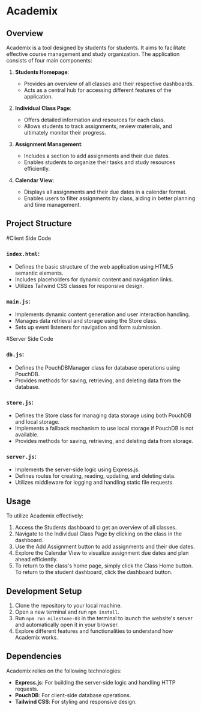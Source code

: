 # Academix

## Overview

Academix is a tool designed by students for students. It aims to facilitate effective course management and study organization. The application consists of four main components:

1. **Students Homepage**:
   - Provides an overview of all classes and their respective dashboards.
   - Acts as a central hub for accessing different features of the application.

2. **Individual Class Page**:
   - Offers detailed information and resources for each class.
   - Allows students to track assignments, review materials, and ultimately monitor their progress.

3. **Assignment Management**:
   - Includes a section to add assignments and their due dates.
   - Enables students to organize their tasks and study resources efficiently.

4. **Calendar View**:
   - Displays all assignments and their due dates in a calendar format.
   - Enables users to filter assignments by class, aiding in better planning and time management.

## Project Structure

#Client Side Code

### `index.html`:

- Defines the basic structure of the web application using HTML5 semantic elements.
- Includes placeholders for dynamic content and navigation links.
- Utilizes Tailwind CSS classes for responsive design.

### `main.js`:

- Implements dynamic content generation and user interaction handling.
- Manages data retrieval and storage using the Store class.
- Sets up event listeners for navigation and form submission.

#Server Side Code

### `db.js`:

- Defines the PouchDBManager class for database operations using PouchDB.
- Provides methods for saving, retrieving, and deleting data from the database.

### `store.js`:

- Defines the Store class for managing data storage using both PouchDB and local storage.
- Implements a fallback mechanism to use local storage if PouchDB is not available.
- Provides methods for saving, retrieving, and deleting data from storage.

### `server.js`:

- Implements the server-side logic using Express.js.
- Defines routes for creating, reading, updating, and deleting data.
- Utilizes middleware for logging and handling static file requests.

## Usage

To utilize Academix effectively:

1. Access the Students dashboard to get an overview of all classes.
2. Navigate to the Individual Class Page by clicking on the class in the dashboard.
3. Use the Add Assignment button to add assignments and their due dates.
4. Explore the Calendar View to visualize assignment due dates and plan ahead efficiently.
5. To return to the class's home page, simply click the Class Home button. To return to the student dashboard, click the dashboard button.

## Development Setup

1. Clone the repository to your local machine.
2. Open a new terminal and run `npm install`.
3. Run `npm run milestone-03` in the terminal to launch the website's server and automatically open it in your browser.
4. Explore different features and functionalities to understand how Academix works.

## Dependencies

Academix relies on the following technologies:

- **Express.js**: For building the server-side logic and handling HTTP requests.
- **PouchDB**: For client-side database operations.
- **Tailwind CSS**: For styling and responsive design.


